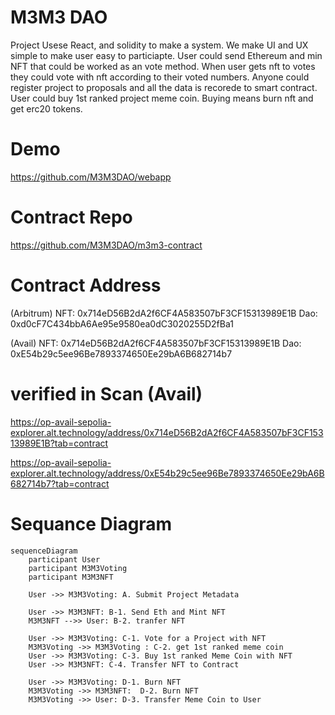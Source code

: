 # M3M3 DAO
Project Usese React, and solidity to make a system. We make UI and UX simple to make user easy to particiapte. User could send Ethereum and min NFT that could be worked as an vote method. When user gets nft to votes they could vote with nft according to their voted numbers. Anyone could register project to proposals and all the data is recorede to smart contract. User could buy 1st ranked project meme coin. Buying means burn nft and get erc20 tokens.

# Demo
https://github.com/M3M3DAO/webapp

# Contract Repo
https://github.com/M3M3DAO/m3m3-contract

# Contract Address 

(Arbitrum)
NFT: 0x714eD56B2dA2f6CF4A583507bF3CF15313989E1B
Dao: 0xd0cF7C434bbA6Ae95e9580ea0dC3020255D2fBa1

(Avail)
NFT: 0x714eD56B2dA2f6CF4A583507bF3CF15313989E1B
Dao: 0xE54b29c5ee96Be7893374650Ee29bA6B682714b7

# verified in Scan (Avail)
https://op-avail-sepolia-explorer.alt.technology/address/0x714eD56B2dA2f6CF4A583507bF3CF15313989E1B?tab=contract

https://op-avail-sepolia-explorer.alt.technology/address/0xE54b29c5ee96Be7893374650Ee29bA6B682714b7?tab=contract

# Sequance Diagram

``` mermaid
sequenceDiagram
    participant User
    participant M3M3Voting
    participant M3M3NFT

    User ->> M3M3Voting: A. Submit Project Metadata

    User ->> M3M3NFT: B-1. Send Eth and Mint NFT
    M3M3NFT -->> User: B-2. tranfer NFT

    User ->> M3M3Voting: C-1. Vote for a Project with NFT
    M3M3Voting ->> M3M3Voting : C-2. get 1st ranked meme coin
    User ->> M3M3Voting: C-3. Buy 1st ranked Meme Coin with NFT
    User ->> M3M3NFT: C-4. Transfer NFT to Contract

    User ->> M3M3Voting: D-1. Burn NFT
    M3M3Voting ->> M3M3NFT:  D-2. Burn NFT
    M3M3Voting ->> User: D-3. Transfer Meme Coin to User
```
